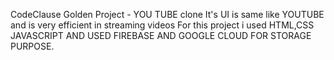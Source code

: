 CodeClause Golden Project - YOU TUBE clone
It's UI is same like YOUTUBE and is very efficient in streaming videos
For this project i used HTML,CSS JAVASCRIPT AND USED FIREBASE AND GOOGLE CLOUD FOR STORAGE PURPOSE.

